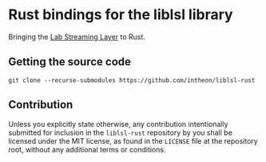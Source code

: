 # Rust bindings for the liblsl library

Bringing the [Lab Streaming Layer](https://github.com/sccn/labstreaminglayer) to Rust.


## Getting the source code

```
git clone --recurse-submodules https://github.com/intheon/liblsl-rust
``` 


## Contribution
Unless you explicitly state otherwise, any contribution 
intentionally submitted for inclusion in the `liblsl-rust` repository by you 
shall be licensed under the MIT license, as found in the `LICENSE` file 
at the repository root, without any additional terms or conditions.
